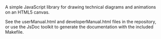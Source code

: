 
A simple JavaScript library for drawing technical diagrams and
animations on an HTML5 canvas.

See the userManual.html and developerManual.html files in the
repository, or use the JsDoc toolkit to generate the documentation
with the included Makefile.
